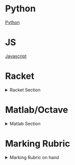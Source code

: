 # Python
<a href="https://github.com/Raikasenka/Journal-LucLosier/blob/main/Python.md">Python</a>

# JS
<a href="https://github.com/Raikasenka/Journal-LucLosier/blob/main/Javascript.md">Javascript</a>

# Racket
<details><summary>Racket Section</summary>
<p>
</p>
</details>

# Matlab/Octave
<details><summary>Matlab Section</summary>
<p>
</p>
</details>

# Marking Rubric
<details><summary>Marking Rubric on hand</summary>
<p>
Marking Criteria:
Your journal will be marked out of 5 and the final mark will only be assigned after the block is complete.
Criteria for marking Journals:
  
  1. Comprehension – You don’t have to document absolutely everything you learn about each
  language, but you need enough information to indicate that you have learned about the basic
  building blocks, have explored a few not-so common components, and are addressing the
  language from the perspective of at least all four quadrants. Consider your journal as a reference
  to the language for future students in CS2613 – would they be well directed by the contents of
  your journal?
  2. Structure and Style – Fashion your journal in a way that a future student in CS2613 could easily
  find the information they are looking for and understand it. Use proper markdown and include
  sections, sub-sections, and hyperlinks where appropriate.
  3. Insight – Demonstrate that you have thought about some aspects of the language beyond simply
  how to code with it. Would a new student to CS2613 reading your journal be able to answer this
  question: Why do we have to learn this language?
  4. Creativity/Uniqueness - The information you present in your journal won’t be original (since you
  are learning from sources), but the way you organize and present it should be. Also, your journal
  will contain a lot of similar information as other students in your learning group, but you must also
  be sure to include some material that you find on your own. When you join your group to put
  together your summary of highlights, will you have anything to contribute?
  5. Quality – Don’t spend forever on your journal entries but spend some time making sure they are
  clear and concise, well-organized, and free of distracting spelling and grammar issues. In the
  words of Dr Bremner (who came up with the journal idea) for this course, “Imagine a future
  employer reading your journal right before interviewing you. Write so that the person interviewing
  will think of you as a peer, rather than an annoying kid”. 
</p>
</details>
